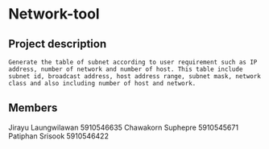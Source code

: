 # Network-tool

## Project description
	Generate the table of subnet according to user requirement such as IP address, number of network and number of host. This table include subnet id, broadcast address, host address range, subnet mask, network class and also including number of host and network.

## Members
Jirayu 		Laungwilawan 	5910546635
Chawakorn	Suphepre 		5910545671
Patiphan 	Srisook 		5910546422


